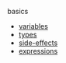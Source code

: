 basics

- [variables](Variables.md)
- [types](Types.md)
- [side-effects](SideEffects.md)
- [expressions](Expressions.md)
